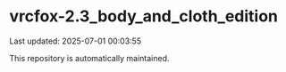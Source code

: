 # vrcfox-2.3_body_and_cloth_edition

Last updated: 2025-07-01 00:03:55

This repository is automatically maintained.
